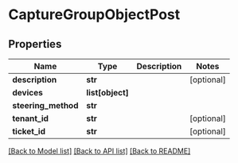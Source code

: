 # CaptureGroupObjectPost

## Properties
Name | Type | Description | Notes
------------ | ------------- | ------------- | -------------
**description** | **str** |  | [optional] 
**devices** | **list[object]** |  | 
**steering_method** | **str** |  | 
**tenant_id** | **str** |  | [optional] 
**ticket_id** | **str** |  | [optional] 

[[Back to Model list]](../README.md#documentation-for-models) [[Back to API list]](../README.md#documentation-for-api-endpoints) [[Back to README]](../README.md)


